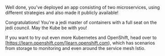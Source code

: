 Well done, you've deployed an app consisting of two microservices, using different strategies and also made it publicly available!

Congratulations! You're a jedi master of containers with a full seat on the jedi council. May the Kube be with you!

If you want to try out even more Kubernetes and OpenShift, head over to [https://learn.openshift.com/]learn.openshift.com), which has scenarios from storage to monitoring and even around the service mesh Istio.

